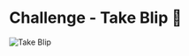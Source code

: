 # Challenge - Take Blip :rocket:

![Take Blip](https://www.take.net/files/uploads/2020/09/logo-header.svg)
